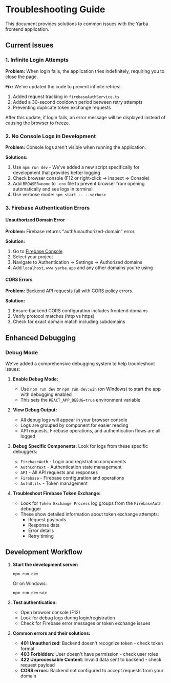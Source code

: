 # Troubleshooting Guide

This document provides solutions to common issues with the Yarba frontend application.

## Current Issues

### 1. Infinite Login Attempts

**Problem:** When login fails, the application tries indefinitely, requiring you to close the page.

**Fix:** We've updated the code to prevent infinite retries:
1. Added request tracking in `firebaseAuthService.ts`
2. Added a 30-second cooldown period between retry attempts
3. Preventing duplicate token exchange requests

After this update, if login fails, an error message will be displayed instead of causing the browser to freeze.

### 2. No Console Logs in Development

**Problem:** Console logs aren't visible when running the application.

**Solutions:**
1. Use `npm run dev` - We've added a new script specifically for development that provides better logging
2. Check browser console (F12 or right-click → Inspect → Console)
3. Add `BROWSER=none` to `.env` file to prevent browser from opening automatically and see logs in terminal
4. Use verbose mode: `npm start -- --verbose`

### 3. Firebase Authentication Errors

#### Unauthorized Domain Error

**Problem:** Firebase returns "auth/unauthorized-domain" error.

**Solution:**
1. Go to [Firebase Console](https://console.firebase.google.com/)
2. Select your project
3. Navigate to Authentication → Settings → Authorized domains
4. Add `localhost`, `www.yarba.app` and any other domains you're using

#### CORS Errors

**Problem:** Backend API requests fail with CORS policy errors.

**Solution:**
1. Ensure backend CORS configuration includes frontend domains
2. Verify protocol matches (http vs https)
3. Check for exact domain match including subdomains

## Enhanced Debugging

### Debug Mode

We've added a comprehensive debugging system to help troubleshoot issues:

1. **Enable Debug Mode:**
   - Use `npm run dev` or `npm run dev:win` (on Windows) to start the app with debugging enabled
   - This sets the `REACT_APP_DEBUG=true` environment variable

2. **View Debug Output:**
   - All debug logs will appear in your browser console
   - Logs are grouped by component for easier reading
   - API requests, Firebase operations, and authentication flows are all logged

3. **Debug Specific Components:**
   Look for logs from these specific debuggers:
   - `FirebaseAuth` - Login and registration components
   - `AuthContext` - Authentication state management
   - `API` - All API requests and responses
   - `Firebase` - Firebase configuration and operations
   - `AuthUtils` - Token management

4. **Troubleshoot Firebase Token Exchange:**
   - Look for `Token Exchange Process` log groups from the `FirebaseAuth` debugger
   - These show detailed information about token exchange attempts:
     - Request payloads
     - Response data
     - Error details
     - Retry timing

## Development Workflow

1. **Start the development server:**
   ```
   npm run dev
   ```
   Or on Windows:
   ```
   npm run dev:win
   ```

2. **Test authentication:**
   - Open browser console (F12)
   - Look for debug logs during login/registration
   - Check for Firebase error messages or token exchange issues

3. **Common errors and their solutions:**
   - **401 Unauthorized**: Backend doesn't recognize token - check token format
   - **403 Forbidden**: User doesn't have permission - check user roles
   - **422 Unprocessable Content**: Invalid data sent to backend - check request payload
   - **CORS errors**: Backend not configured to accept requests from your domain 